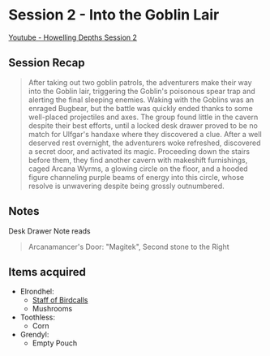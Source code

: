 # Session 2 - Into the Goblin Lair

[Youtube - Howelling Depths Session 2](https://youtu.be/J5c-ghnJasI)

## Session Recap

> After taking out two goblin patrols, the adventurers make their way into the Goblin lair, triggering the Goblin's poisonous spear trap and alerting the final sleeping enemies. Waking with the Goblins was an enraged Bugbear, but the battle was quickly ended thanks to some well-placed projectiles and axes. The group found little in the cavern despite their best efforts, until a locked desk drawer proved to be no match for Ulfgar's handaxe where they discovered a clue. After a well deserved rest overnight, the adventurers woke refreshed, discovered a secret door, and activated its magic. Proceeding down the stairs before them, they find another cavern with makeshift furnishings, caged Arcana Wyrms, a glowing circle on the floor, and a hooded figure channeling purple beams of energy into this circle, whose resolve is unwavering despite being grossly outnumbered.

## Notes

Desk Drawer Note reads

> Arcanamancer's Door: "Magitek", Second stone to the Right

## Items acquired

- Elrondhel: 
	- [Staff of Birdcalls](http://dnd5e.wikidot.com/wondrous-items:staff-of-birdcalls)
	- Mushrooms
- Toothless: 
	- Corn
- Grendyl: 
	- Empty Pouch
